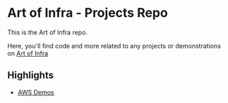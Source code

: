 # Art of Infra - Projects Repo

This is the Art of Infra repo. 

Here, you'll find code and more related to any projects or demonstrations on [Art of Infra](https://artofinfra.com)

## Highlights
- [AWS Demos](AWS-Demos)
